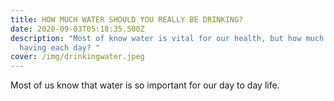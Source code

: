 ```yaml
---
title: HOW MUCH WATER SHOULD YOU REALLY BE DRINKING?
date: 2020-09-03T05:18:35.500Z
description: "Most of know water is vital for our health, but how much should we
  having each day? "
cover: /img/drinkingwater.jpeg
---
```

Most of us know that water is so important for our day to day life.